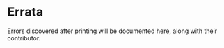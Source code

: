 Errata
================

Errors discovered after printing will be documented here, along with
their contributor.

